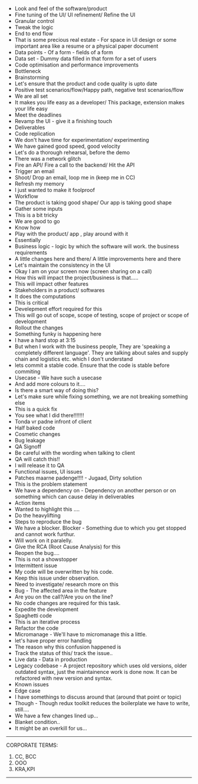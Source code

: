 - Look and feel of the software/product
- Fine tuning of the UI/ UI refinement/ Refine the UI
- Granular control
- Tweak the logic
- End to end flow
- That is some precious real estate - For space in UI design or some important area like a resume or a physical paper document
- Data points - Of a form - fields of a form
- Data set - Dummy data filled in that form for a set of users
- Code optimisation and performance improvements
- Bottleneck
- Brainstorming
- Let's ensure that the product and code quality is upto date
- Positive test scenarios/flow/Happy path, negative test scenarios/flow
- We are all set
- It makes you life easy as a developer/ This package, extension makes your life easy
- Meet the deadlines
- Revamp the UI - give it a finishing touch
- Deliverables
- Code replication
- We don't have time for experimentation/ experimenting
- We have gained good speed, good velocity
- Let's do a thorough rehearsal, before the demo
- There was a network glitch
- Fire an API/ Fire a call to the backend/ Hit the API
- Trigger an email
- Shoot/ Drop an email, loop me in (keep me in CC)
- Refresh my memory
- I just wanted to make it foolproof
- Workflow
- The product is taking good shape/ Our app is taking good shape
- Gather some inputs
- This is a bit tricky
- We are good to go
- Know how
- Play with the product/ app , play around with it
- Essentially
- Business logic - logic by which the software will work. the business requirements
- A little changes here and there/ A little improvements here and there
- Let's maintain the consistency in the UI
- Okay I am on your screen now (screen sharing on a call)
- How this will impact the project/business is that.....
- This will impact other features
- Stakeholders in a product/ softwares
- It does the computations
- This is critical
- Develepment effort required for this
- This will go out of scope, scope of testing, scope of project or scope of development
- Rollout the changes
- Something funky is happening here
- I have a hard stop at 3:15
- But when I work with the business people, They are 'speaking a completely different language'. They are talking about sales and supply chain and logistics etc. which I don't understand
- lets commit a stable code. Ensure that the code is stable before commiting
- Usecase - We have such a usecase
- And add more colours to it....
- Is there a smart way of doing this?
- Let's make sure while fixing something, we are not breaking something else
- This is a quick fix
- You see what I did there!!!!!!!
- Tonda vr padne infront of client
- Half baked code
- Cosmetic changes
- Bug leakage
- QA Signoff
- Be careful with the wording when talking to client
- QA will catch this!!
- I will release it to QA
- Functional issues, UI issues
- Patches maarne padenge!!!! - Jugaad, Dirty solution
- This is the problem statement
- We have a dependency on - Dependency on another person or on something which can cause delay in deliverables
- Action items
- Wanted to highlight this ....
- Do the heavylifting
- Steps to reproduce the bug
- We have a blocker. Blocker - Something due to which you get stopped and cannot work furthur.
- Will work on it paralelly.
- Give the RCA (Root Cause Analysis) for this
- Reopen the bug....
- This is not a showstopper
- Intermittent issue
- My code will be overwritten by his code.
- Keep this issue under observation.
- Need to investigate/ research more on this
- Bug - The affected area in the feature
- Are you on the call?/Are you on the line?
- No code changes are required for this task.
- Expedite the development
- Spaghetti code
- This is an iterative process
- Refactor the code
- Micromanage - We'll have to micromanage this a little.
- let's have proper error handling
- The reason why this confusion happened is
- Track the status of this/ track the issue..
- Live data - Data in production
- Legacy codebase - A project repository which uses old versions, older outdated syntax, just the maintainence work is done now. It can be refactored with new version and syntax.
- Known issues
- Edge case
- I have somethings to discuss around that (around that point or topic)
- Though - Though redux toolkit reduces the boilerplate we have to write, still....
- We have a few changes lined up...
- Blanket condition..
- It might be an overkill for us...

---

CORPORATE TERMS:

1. CC, BCC
2. OOO
3. KRA,KPI

---
